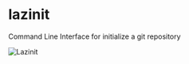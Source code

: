 # lazinit
Command Line Interface for initialize a git repository

![Lazinit](https://github.com/ebrugulec/lazinit/blob/master/lazinit.gif)
